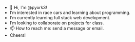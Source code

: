 - 👋 Hi, I’m @pyork3!
- I’m interested in race cars and learning about programming.
- I’m currently learning full stack web development.
- I’m looking to collaborate on projects for class.
- 📫 How to reach me: send a message or email.
-  Cheers!

<!---
pyork3/pyork3 is a ✨ special ✨ repository because its `README.md` (this file) appears on your GitHub profile.
You can click the Preview link to take a look at your changes.
--->
